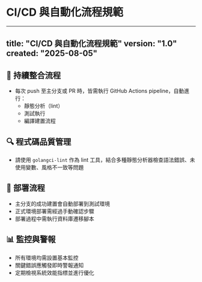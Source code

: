 # CI/CD 與自動化流程規範

---
title: "CI/CD 與自動化流程規範"
version: "1.0"
created: "2025-08-05"
---

## 🔄 持續整合流程

- 每次 push 至主分支或 PR 時，皆需執行 GitHub Actions pipeline，自動進行：
  - 靜態分析（lint）
  - 測試執行
  - 編譯建置流程

## 🔍 程式碼品質管理

- 請使用 `golangci-lint` 作為 lint 工具，結合多種靜態分析器檢查語法錯誤、未使用變數、風格不一致等問題

## 🚀 部署流程

- 主分支的成功建置會自動部署到測試環境
- 正式環境部署需經過手動確認步驟
- 部署過程中需執行資料庫遷移腳本

## 📊 監控與警報

- 所有環境均需設置基本監控
- 關鍵錯誤應觸發即時警報通知
- 定期檢視系統效能指標並進行優化